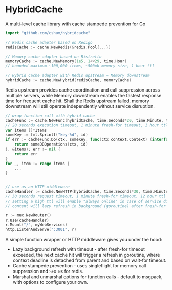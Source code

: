 # HybridCache

A multi-level cache library with cache stampede prevention for Go

```go
import "github.com/cshum/hybridcache"

// Redis cache adapter based on Redigo
redisCache := cache.NewRedis(&redis.Pool{...})

// Memory cache adapter based on Ristretto
memoryCache := cache.NewMemory(1e5, 1<<29, time.Hour)
// bounded maximum ~100,000 items, ~500mb memory size, 1 hour ttl

// Hybrid cache adapter with Redis upstream + Memory downstream
hybridCache := cache.NewHybrid(redisCache, memoryCache)
```

Redis upstream provides cache coordination and call suppression across multiple servers, while Memory downstream enables the fastest response time for frequent cache hit. 
Shall the Redis upstream failed, memory downstream will still operate independently without service disruption.

```go
// wrap function call with hybrid cache
cacheFunc := cache.NewFunc(hybridCache, time.Seconds*20, time.Minute, time.Hour)
// 20 seconds execution timeout, 1 minute fresh-for timeout, 1 hour ttl
var items []*Items
someKey := fmt.Sprintf("key-%d", id)
if err := cacheFunc.Do(ctx, someKey, func(ctx context.Context) (interface{}, error) {
	return someDBOperations(ctx, id)
}, &items); err != nil {
	return err
}
for _, item := range items {
	...
}


// use as an HTTP middleware
cacheHandler := cache.NewHTTP(hybridCache, time.Seconds*30, time.Minute, time.Hour*12).Handler
// 30 seconds request timeout, 1 minute fresh-for timeout, 12 hour ttl
// setting a high ttl will enable "always online" in case of service disruption.
// content will lazy refresh in background (goroutine) after fresh-for timeout

r := mux.NewRouter()
r.Use(cacheHandler)
r.Mount("/", myWebServices)
http.ListenAndServe(":3001", r)
```

A simple function wrapper or HTTP middleware gives you under the hood:

* Lazy background refresh with timeout - after fresh-for timeout exceeded, the next cache hit will trigger a refresh in goroutine, where context deadline is detached from parent and based on wait-for timeout. 
* Cache stampede prevention - uses singleflight for memory call suppression and `SEX NX` for redis.
* Marshal and unmarshal options for function calls - default to msgpack, with options to configure your own.
